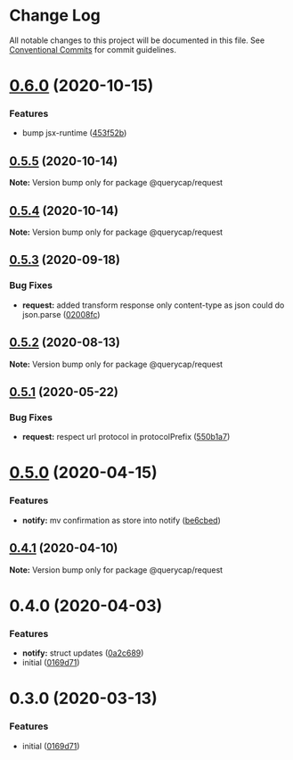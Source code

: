 # Change Log

All notable changes to this project will be documented in this file.
See [Conventional Commits](https://conventionalcommits.org) for commit guidelines.

# [0.6.0](https://github.com/querycap/webappkit/compare/@querycap/request@0.5.5...@querycap/request@0.6.0) (2020-10-15)


### Features

* bump jsx-runtime ([453f52b](https://github.com/querycap/webappkit/commit/453f52b4a7b0e0f987de76da08c9bbb4d39802f8))





## [0.5.5](https://github.com/querycap/webappkit/compare/@querycap/request@0.5.4...@querycap/request@0.5.5) (2020-10-14)

**Note:** Version bump only for package @querycap/request





## [0.5.4](https://github.com/querycap/webappkit/compare/@querycap/request@0.5.3...@querycap/request@0.5.4) (2020-10-14)

**Note:** Version bump only for package @querycap/request





## [0.5.3](https://github.com/querycap/webappkit/compare/@querycap/request@0.5.2...@querycap/request@0.5.3) (2020-09-18)

### Bug Fixes

- **request:** added transform response only content-type as json could do json.parse ([02008fc](https://github.com/querycap/webappkit/commit/02008fc55d668165070b190194c7e375a7276581))

## [0.5.2](https://github.com/querycap/webappkit/compare/@querycap/request@0.5.1...@querycap/request@0.5.2) (2020-08-13)

**Note:** Version bump only for package @querycap/request

## [0.5.1](https://github.com/querycap/webappkit/compare/@querycap/request@0.5.0...@querycap/request@0.5.1) (2020-05-22)

### Bug Fixes

- **request:** respect url protocol in protocolPrefix ([550b1a7](https://github.com/querycap/webappkit/commit/550b1a7bee0e32e6bad258d13eca85f8038c6643))

# [0.5.0](https://github.com/querycap/webappkit/compare/@querycap/request@0.4.1...@querycap/request@0.5.0) (2020-04-15)

### Features

- **notify:** mv confirmation as store into notify ([be6cbed](https://github.com/querycap/webappkit/commit/be6cbedb6fa3450214c8742f61497a9335373818))

## [0.4.1](https://github.com/querycap/webappkit/compare/@querycap/request@0.4.0...@querycap/request@0.4.1) (2020-04-10)

**Note:** Version bump only for package @querycap/request

# 0.4.0 (2020-04-03)

### Features

- **notify:** struct updates ([0a2c689](https://github.com/querycap/webappkit/commit/0a2c689b23a8c85d1b2685e2e02978a960e87259))
- initial ([0169d71](https://github.com/querycap/webappkit/commit/0169d7105336e71af8f7b32544ae49e29706b189))

# 0.3.0 (2020-03-13)

### Features

- initial ([0169d71](https://github.com/querycap/webappkit/commit/0169d7105336e71af8f7b32544ae49e29706b189))
